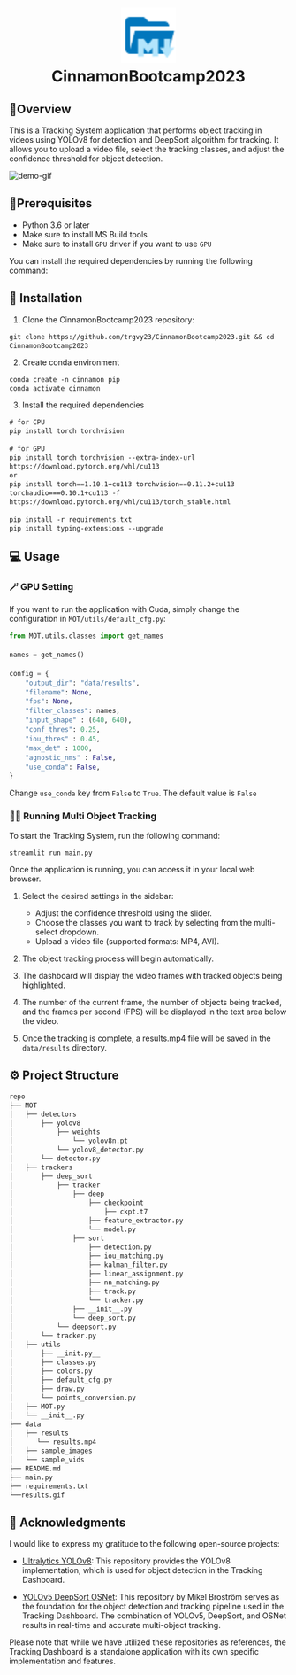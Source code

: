 <h1 align="center">
<img src="https://raw.githubusercontent.com/PKief/vscode-material-icon-theme/ec559a9f6bfd399b82bb44393651661b08aaf7ba/icons/folder-markdown-open.svg" width="100" />
<br>
CinnamonBootcamp2023
</h1>

## 🤖Overview
This is a Tracking System application that performs object tracking in videos using YOLOv8 for detection and DeepSort algorithm for tracking. It allows you to upload a video file, select the tracking classes, and adjust the confidence threshold for object detection.

![demo-gif](https://github.com/trgvy23/CinnamonBootcamp2023/blob/main/results.gif)

## 🔮Prerequisites

- Python 3.6 or later
- Make sure to install MS Build tools 
- Make sure to install `GPU` driver if you want to use `GPU`

You can install the required dependencies by running the following command:

## 🚀 Installation

1. Clone the CinnamonBootcamp2023 repository:

```
git clone https://github.com/trgvy23/CinnamonBootcamp2023.git && cd CinnamonBootcamp2023
```

2. Create conda environment 

```
conda create -n cinnamon pip
conda activate cinnamon
```

3. Install the required dependencies

```
# for CPU
pip install torch torchvision

# for GPU
pip install torch torchvision --extra-index-url https://download.pytorch.org/whl/cu113
or
pip install torch==1.10.1+cu113 torchvision==0.11.2+cu113 torchaudio===0.10.1+cu113 -f https://download.pytorch.org/whl/cu113/torch_stable.html

pip install -r requirements.txt
pip install typing-extensions --upgrade
```

## 💻 Usage

### 🪄 GPU Setting

If you want to run the application with Cuda, simply change the configuration in `MOT/utils/default_cfg.py`:

```python
from MOT.utils.classes import get_names

names = get_names()

config = {
    "output_dir": "data/results",
    "filename": None,
    "fps": None,
    "filter_classes": names,
    "input_shape" : (640, 640),
    "conf_thres": 0.25,
    "iou_thres" : 0.45,
    "max_det" : 1000,
    "agnostic_nms" : False,
    "use_conda": False,
}
```

Change `use_conda` key from `False` to `True`. The default value is `False`

### 👩‍💻 Running Multi Object Tracking

To start the Tracking System, run the following command:

```
streamlit run main.py
```

Once the application is running, you can access it in your local web browser.

1. Select the desired settings in the sidebar:
   - Adjust the confidence threshold using the slider.
   - Choose the classes you want to track by selecting from the multi-select dropdown.
   - Upload a video file (supported formats: MP4, AVI).

2. The object tracking process will begin automatically.

3. The dashboard will display the video frames with tracked objects being highlighted.

4. The number of the current frame, the number of objects being tracked, and the frames per second (FPS) will be displayed in the text area below the video.

5. Once the tracking is complete, a results.mp4 file will be saved in the `data/results` directory.

## ⚙️ Project Structure

```
repo
├── MOT
│   ├── detectors
│       ├── yolov8
│           ├── weights
│               └── yolov8n.pt
│           └── yolov8_detector.py
│       └── detector.py
│   ├── trackers
│       ├── deep_sort
│           ├── tracker
│               ├── deep
│                   ├── checkpoint
│                       ├── ckpt.t7
│                   ├── feature_extractor.py
│                   └── model.py
│               ├── sort
│                   ├── detection.py
│                   ├── iou_matching.py
│                   ├── kalman_filter.py
│                   ├── linear_assignment.py
│                   ├── nn_matching.py
│                   ├── track.py
│                   └── tracker.py
│               ├── __init__.py
│               └── deep_sort.py
│           └── deepsort.py
│       └── tracker.py
│   ├── utils
│       ├── __init.py__
│       ├── classes.py
│       ├── colors.py
│       ├── default_cfg.py
│       ├── draw.py
│       └── points_conversion.py
│   ├── MOT.py
│   └── __init__.py
├── data
│   ├── results
│      └── results.mp4
│   ├── sample_images
│   └── sample_vids
├── README.md
├── main.py
├── requirements.txt
└──results.gif
```

## 🙏 Acknowledgments

I would like to express my gratitude to the following open-source projects:

- [Ultralytics YOLOv8](https://github.com/airockchip/ultralytics_yolov8): This repository provides the YOLOv8 implementation, which is used for object detection in the Tracking Dashboard. 

- [YOLOv5 DeepSort OSNet](https://github.com/mikel-brostrom/Yolov5_DeepSort_OSNet): This repository by Mikel Broström serves as the foundation for the object detection and tracking pipeline used in the Tracking Dashboard. The combination of YOLOv5, DeepSort, and OSNet results in real-time and accurate multi-object tracking. 

Please note that while we have utilized these repositories as references, the Tracking Dashboard is a standalone application with its own specific implementation and features.
